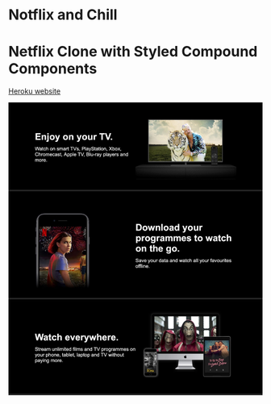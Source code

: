 # **Notflix and Chill**

# Netflix Clone with Styled Compound Components

[Heroku website](https://notflix-and-chill.herokuapp.com/)

![Jumbotrons](images/readme/jumbotrons.jpg)
